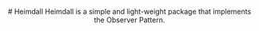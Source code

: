 <p align="center">
# Heimdall
Heimdall is a simple and light-weight package that implements the Observer Pattern.
</p>

